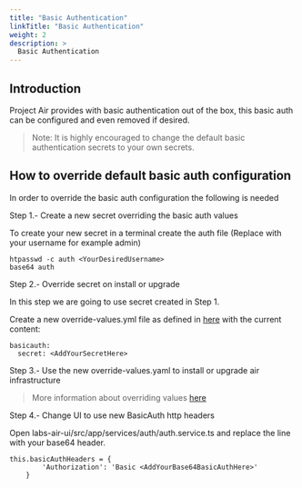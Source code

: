 ```yaml
---
title: "Basic Authentication"
linkTitle: "Basic Authentication"
weight: 2
description: >
  Basic Authentication
---
```


## Introduction
Project Air provides with basic authentication out of the box, this basic auth can be configured and even removed if desired.

> Note: It is highly encouraged to change the default basic authentication secrets to your own secrets.

## How to override default basic auth configuration
In order to override the basic auth configuration the following is needed

Step 1.-  Create a new secret overriding the basic auth values

To create your new secret in a terminal create the auth file (Replace <YourDesiredUsername> with your username for example admin)

```
htpasswd -c auth <YourDesiredUsername>
base64 auth
```

Step 2.- Override secret on install or upgrade

In this step we are going to use secret created in Step 1.

Create a new override-values.yml file as defined in [here](../infrastructure-config#how-to-override-configuration) with the current content:

```
basicauth:
  secret: <AddYourSecretHere>
```

Step 3.- Use the new override-values.yaml to install or upgrade air infrastructure

> More information about overriding values [here](../infrastructure-config#how-to-override-configuration)

Step 4.- Change UI to use new BasicAuth http headers

Open labs-air-ui/src/app/services/auth/auth.service.ts and replace the line <AddYourBase64BasicAuthHere> with your base64 header.

```
this.basicAuthHeaders = {
        'Authorization': 'Basic <AddYourBase64BasicAuthHere>'
    }
```



  



